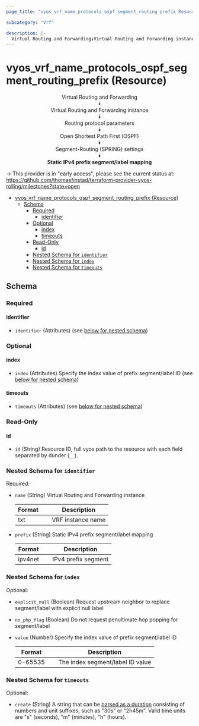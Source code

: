 ```yaml
---
page_title: "vyos_vrf_name_protocols_ospf_segment_routing_prefix Resource - vyos"

subcategory: "Vrf"

description: |-
  Virtual Routing and Forwarding⯯Virtual Routing and Forwarding instance⯯Routing protocol parameters⯯Open Shortest Path First (OSPF)⯯Segment-Routing (SPRING) settings⯯Static IPv4 prefix segment/label mapping
---
```


# vyos_vrf_name_protocols_ospf_segment_routing_prefix (Resource)
<center>

Virtual Routing and Forwarding  
⯯  
Virtual Routing and Forwarding instance  
⯯  
Routing protocol parameters  
⯯  
Open Shortest Path First (OSPF)  
⯯  
Segment-Routing (SPRING) settings  
⯯  
**Static IPv4 prefix segment/label mapping**


</center>

-> This provider is in "early access", please see the current status at: https://github.com/thomasfinstad/terraform-provider-vyos-rolling/milestones?state=open

<!--TOC-->

- [vyos_vrf_name_protocols_ospf_segment_routing_prefix (Resource)](#vyos_vrf_name_protocols_ospf_segment_routing_prefix-resource)
  - [Schema](#schema)
    - [Required](#required)
      - [identifier](#identifier)
    - [Optional](#optional)
      - [index](#index)
      - [timeouts](#timeouts)
    - [Read-Only](#read-only)
      - [id](#id)
    - [Nested Schema for `identifier`](#nested-schema-for-identifier)
    - [Nested Schema for `index`](#nested-schema-for-index)
    - [Nested Schema for `timeouts`](#nested-schema-for-timeouts)

<!--TOC-->

<!-- schema generated by tfplugindocs -->
## Schema

### Required

#### identifier
- `identifier` (Attributes) (see [below for nested schema](#nestedatt--identifier))

### Optional

#### index
- `index` (Attributes) Specify the index value of prefix segment/label ID (see [below for nested schema](#nestedatt--index))
#### timeouts
- `timeouts` (Attributes) (see [below for nested schema](#nestedatt--timeouts))

### Read-Only

#### id
- `id` (String) Resource ID, full vyos path to the resource with each field separated by dunder (`__`).

<a id="nestedatt--identifier"></a>
### Nested Schema for `identifier`

Required:

- `name` (String) Virtual Routing and Forwarding instance

    |  Format  &emsp;|  Description        |
    |----------|---------------------|
    |  txt     &emsp;|  VRF instance name  |
- `prefix` (String) Static IPv4 prefix segment/label mapping

    |  Format   &emsp;|  Description          |
    |-----------|-----------------------|
    |  ipv4net  &emsp;|  IPv4 prefix segment  |


<a id="nestedatt--index"></a>
### Nested Schema for `index`

Optional:

- `explicit_null` (Boolean) Request upstream neighbor to replace segment/label with explicit null label
- `no_php_flag` (Boolean) Do not request penultimate hop popping for segment/label
- `value` (Number) Specify the index value of prefix segment/label ID

    |  Format   &emsp;|  Description                       |
    |-----------|------------------------------------|
    |  0-65535  &emsp;|  The index segment/label ID value  |


<a id="nestedatt--timeouts"></a>
### Nested Schema for `timeouts`

Optional:

- `create` (String) A string that can be [parsed as a duration](https://pkg.go.dev/time#ParseDuration) consisting of numbers and unit suffixes, such as &#34;30s&#34; or &#34;2h45m&#34;. Valid time units are &#34;s&#34; (seconds), &#34;m&#34; (minutes), &#34;h&#34; (hours).
